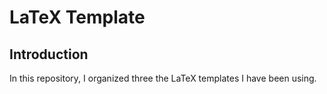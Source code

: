 # LaTeX Template

## Introduction

In this repository, I organized three the LaTeX templates I have been using.
